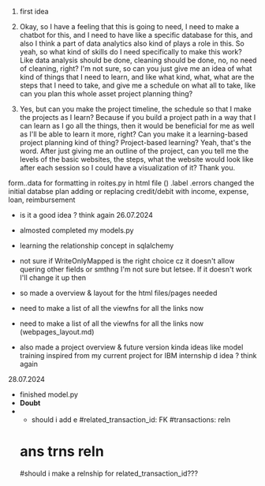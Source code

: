 1. first idea

2. Okay, so I have a feeling that this is going to need, I need to make a chatbot for this, and I need to have like a specific database for this, and also I think a part of data analytics also kind of plays a role in this. So yeah, so what kind of skills do I need specifically to make this work? Like data analysis should be done, cleaning should be done, no, no need of cleaning, right? I'm not sure, so can you just give me an idea of what kind of things that I need to learn, and like what kind, what, what are the steps that I need to take, and give me a schedule on what all to take, like can you plan this whole asset project planning thing?

3. Yes, but can you make the project timeline, the schedule so that I make the projects as I learn? Because if you build a project path in a way that I can learn as I go all the things, then it would be beneficial for me as well as I'll be able to learn it more, right? Can you make it a learning-based project planning kind of thing? Project-based learning? Yeah, that's the word. After just giving me an outline of the project, can you tell me the levels of the basic websites, the steps, what the website would look like after each session so I could have a visualization of it? Thank you.




form.<field>.data for formatting in roites.py
in html file
()
.label
.errors
changed the initial databse plan adding or replacing credit/debit with income, expense, loan, reimbursement
- is it a good idea ? think again
26.07.2024
- almosted completed my models.py
- learning the relationship concept in sqlalchemy 
- not sure if WriteOnlyMapped is the right choice cz it doesn't allow quering other fields or smthng 
  I'm not sure but letsee. If it doesn't work I'll change it up then


- so made a overview & layout for the html files/pages needed
- need to make a list of all the viewfns for all the links now 
- need to make a list of all the viewfns for all the links now (webpages_layout.md)

- also made a project overview & future version kinda ideas like model training 
  inspired from my current project for IBM internship d idea ? think again

28.07.2024
- finished model.py
-  **Doubt**
-  - should i add e
     #related_transaction_id: FK
   #transactions:  reln
   # ans trns reln
   #should i make a relnship for related_transaction_id???

   

  
